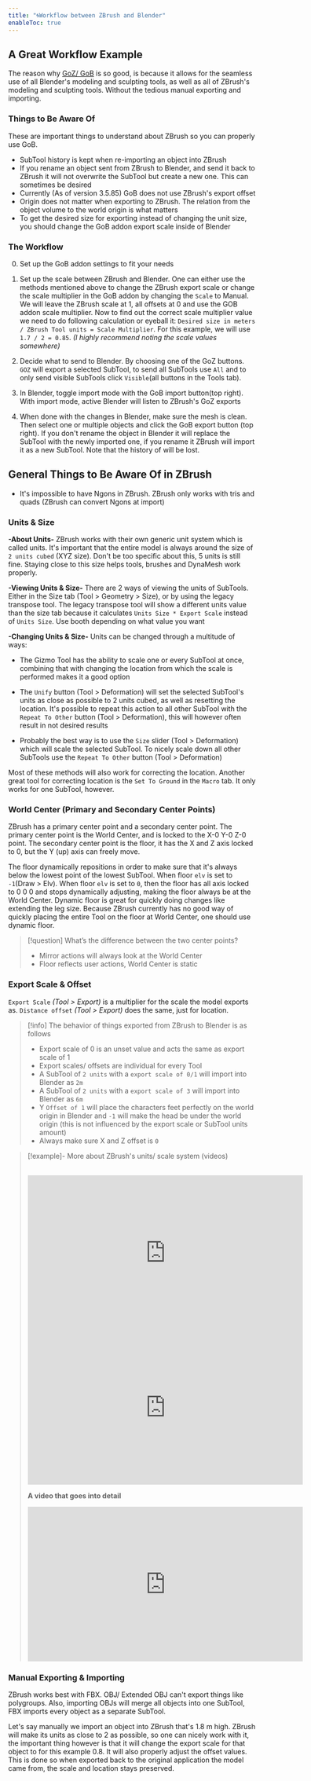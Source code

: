 ```yaml
---
title: "🌀Workflow between ZBrush and Blender"
enableToc: true
---
```

## A Great Workflow Example
The reason why [GoZ/ GoB](https://github.com/JoseConseco/GoB/releases) is so good, is because it allows for the seamless use of all Blender's modeling and sculpting tools, as well as all of ZBrush's modeling and sculpting tools. Without the tedious manual exporting and importing.

### Things to Be Aware Of

These are important things to understand about ZBrush so you can properly use GoB.

- SubTool history is kept when re-importing an object into ZBrush
- If you rename an object sent from ZBrush to Blender, and send it back to ZBrush it will not overwrite the SubTool but create a new one. This can sometimes be desired
- Currently (As of version 3.5.85) GoB does not use ZBrush's export offset
- Origin does not matter when exporting to ZBrush. The relation from the object volume to the world origin is what matters
- To get the desired size for exporting instead of changing the unit size, you should change the GoB addon export scale inside of Blender


### The Workflow

0. Set up the GoB addon settings to fit your needs

1. Set up the scale between ZBrush and Blender. One can either use the methods mentioned above to change the ZBrush export scale or change the scale multiplier in the GoB addon by changing the `Scale` to Manual. We will leave the ZBrush scale at 1, all offsets at 0 and use the GOB addon scale multiplier. Now to find out the correct scale multiplier value we need to do following calculation or eyeball it: `Desired size in meters / ZBrush Tool units = Scale Multiplier`. For this example, we will use `1.7 / 2 = 0.85`. _(I highly recommend noting the scale values somewhere)_

2. Decide what to send to Blender. By choosing one of the GoZ buttons. `GOZ` will export a selected SubTool, to send all SubTools use `All` and to only send visible SubTools click `Visible`(all buttons in the Tools tab).

3. In Blender, toggle import mode with the GoB import button(top right). With import mode, active Blender will listen to ZBrush's GoZ exports

4. When done with the changes in Blender, make sure the mesh is clean. Then select one or multiple objects and click the GoB export button (top right). If you don't rename the object in Blender it will replace the SubTool with the newly imported one, if you rename it ZBrush will import it as a new SubTool. Note that the history of will be lost.

## General Things to Be Aware Of in ZBrush

- It's impossible to have Ngons in ZBrush. ZBrush only works with tris and quads (ZBrush can convert Ngons at import)

### Units & Size
**-About Units-** 
ZBrush works with their own generic unit system which is called units. It's important that the entire model is always around the size of `2 units cubed` (XYZ size). Don't be too specific about this, 5 units is still fine. Staying close to this size helps tools, brushes and DynaMesh work properly.

**-Viewing Units & Size-**
There are 2 ways of viewing the units of SubTools. Either in the Size tab (Tool > Geometry > Size), or by using the legacy transpose tool. The legacy transpose tool will show a different units value than the size tab because it calculates `Units Size * Export Scale` instead of `Units Size`. Use booth depending on what value you want

**-Changing Units & Size-**
Units can be changed through a multitude of ways:

- The Gizmo Tool has the ability to scale one or every SubTool at once, combining that with changing the location from which the scale is performed makes it a good option

- The `Unify` button (Tool > Deformation) will set the selected SubTool's units as close as possible to 2 units cubed, as well as resetting the location. It's possible to repeat this action to all other SubTool with the `Repeat To Other` button (Tool > Deformation), this will however often result in not desired results

- Probably the best way is to use the `Size` slider (Tool > Deformation) which will scale the selected SubTool. To nicely scale down all other SubTools use the `Repeat To Other` button (Tool > Deformation)

Most of these methods will also work for correcting the location. Another great tool for correcting location is the `Set To Ground` in the `Macro` tab. It only works for one SubTool, however.


### World Center (Primary and Secondary Center Points)

ZBrush has a primary center point and a secondary center point. The primary center point is the World Center, and is locked to the X-0 Y-0 Z-0 point. The secondary center point is the floor, it has the X and Z axis locked to 0, but the Y (up) axis can freely move.

The floor dynamically repositions in order to make sure that it's always below the lowest point of the lowest SubTool. When floor `elv` is set to `-1`(Draw > Elv). When floor `elv` is set to `0`, then the floor has all axis locked to 0 0 0 and stops dynamically adjusting, making the floor always be at the World Center. Dynamic floor is great for quickly doing changes like extending the leg size. Because ZBrush currently has no good way of quickly placing the entire Tool on the floor at World Center, one should use dynamic floor.

>[!question] What’s the difference between the two center points?
>
>- Mirror actions will always look at the World Center
>- Floor reflects user actions, World Center is static


### Export Scale & Offset
`Export Scale` _(Tool > Export)_ is a multiplier for the scale the model exports as. `Distance offset` _(Tool > Export)_ does the same, just for location. 

>[!info] The behavior of things exported from ZBrush to Blender is as follows
>
>- Export scale of 0 is an unset value and acts the same as export scale of 1
>- Export scales/ offsets are individual for every Tool
>- A SubTool of `2 units` with a `export scale of 0/1` will import into Blender as `2m`
>- A SubTool of `2 units` with a `export scale of 3` will import into Blender as `6m`
>- Y `Offset of 1` will place the characters feet perfectly on the world origin in Blender and `-1` will make the head be under the world origin (this is not influenced by the export scale or SubTool units amount)
>- Always make sure X and Z offset is `0`

>[!example]- More about ZBrush's units/ scale system (videos)
>
><br>
><iframe width="560" height="315" src="https://www.youtube-nocookie.com/embed/4D6vkeCy6rg" title="YouTube video player" frameborder="0" allow="accelerometer; autoplay; clipboard-write; encrypted-media; gyroscope; picture-in-picture; web-share" allowfullscreen></iframe>
><iframe width="560" height="315" src="https://www.youtube-nocookie.com/embed/n2xPrwI9o1U" title="YouTube video player" frameborder="0" allow="accelerometer; autoplay; clipboard-write; encrypted-media; gyroscope; picture-in-picture; web-share" allowfullscreen></iframe>
>
>**A video that goes into detail**
><iframe width="560" height="315" src="https://www.youtube-nocookie.com/embed/EXjfH_X2hkM" title="YouTube video player" frameborder="0" allow="accelerometer; autoplay; clipboard-write; encrypted-media; gyroscope; picture-in-picture; web-share" allowfullscreen></iframe>


### Manual Exporting & Importing
ZBrush works best with FBX. OBJ/ Extended OBJ can't export things like polygroups. Also, importing OBJs will merge all objects into one SubTool, FBX imports every object as a separate SubTool.

Let's say manually we import an object into ZBrush that's 1.8 m high. ZBrush will make its units as close to 2 as possible, so one can nicely work with it, the important thing however is that it will change the export scale for that object to for this example 0.8. It will also properly adjust the offset values. This is done so when exported back to the original application the model came from, the scale and location stays preserved.